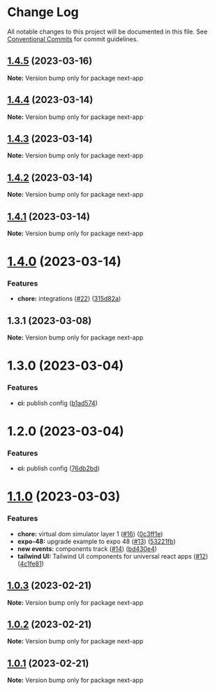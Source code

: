 # Change Log

All notable changes to this project will be documented in this file.
See [Conventional Commits](https://conventionalcommits.org) for commit guidelines.

## [1.4.5](https://github.com/react-universal/tailwind/compare/v1.4.4...v1.4.5) (2023-03-16)

**Note:** Version bump only for package next-app

## [1.4.4](https://github.com/react-universal/tailwind/compare/v1.4.3...v1.4.4) (2023-03-14)

**Note:** Version bump only for package next-app

## [1.4.3](https://github.com/react-universal/tailwind/compare/v1.4.2...v1.4.3) (2023-03-14)

**Note:** Version bump only for package next-app

## [1.4.2](https://github.com/react-universal/tailwind/compare/v1.4.1...v1.4.2) (2023-03-14)

**Note:** Version bump only for package next-app

## [1.4.1](https://github.com/react-universal/tailwind/compare/v1.4.0...v1.4.1) (2023-03-14)

**Note:** Version bump only for package next-app

# [1.4.0](https://github.com/react-universal/tailwind/compare/v1.3.1...v1.4.0) (2023-03-14)

### Features

- **chore:** integrations ([#22](https://github.com/react-universal/tailwind/issues/22)) ([315d82a](https://github.com/react-universal/tailwind/commit/315d82ad4efb309a64771a6a64252f9005a0a375))

## 1.3.1 (2023-03-08)

**Note:** Version bump only for package next-app

# 1.3.0 (2023-03-04)

### Features

- **ci:** publish config ([b1ad574](https://github.com/react-universal/tailwind/commit/b1ad57437554aaef9759edcae659b8fbe5a57027))

# 1.2.0 (2023-03-04)

### Features

- **ci:** publish config ([76db2bd](https://github.com/react-universal/tailwind/commit/76db2bdefed8467226229204d9ce53e9cfe27356))

# [1.1.0](https://github.com/react-universal/nativewind/compare/v1.0.3...v1.1.0) (2023-03-03)

### Features

- **chore:** virtual dom simulator layer 1 ([#16](https://github.com/react-universal/nativewind/issues/16)) ([0c3ff1e](https://github.com/react-universal/nativewind/commit/0c3ff1ecb1c457d19da05794b91d7e6a39c7186d))
- **expo-48:** upgrade example to expo 48 ([#13](https://github.com/react-universal/nativewind/issues/13)) ([53221fb](https://github.com/react-universal/nativewind/commit/53221fbd606c6a21df19660c74309b2a19d5e3c8))
- **new events:** components track ([#14](https://github.com/react-universal/nativewind/issues/14)) ([bd430e4](https://github.com/react-universal/nativewind/commit/bd430e4fcbd8acf15c945fa46027336925874552))
- **tailwind UI:** Tailwind UI components for universal react apps ([#12](https://github.com/react-universal/nativewind/issues/12)) ([4c1fe81](https://github.com/react-universal/nativewind/commit/4c1fe8167476ebf09142a0915c08b26628a79764))

## [1.0.3](https://github.com/react-universal/nativewind/compare/v1.0.2...v1.0.3) (2023-02-21)

**Note:** Version bump only for package next-app

## [1.0.2](https://github.com/react-universal/nativewind/compare/v1.0.1...v1.0.2) (2023-02-21)

**Note:** Version bump only for package next-app

## [1.0.1](https://github.com/react-universal/nativewind/compare/v0.0.11...v1.0.1) (2023-02-21)

**Note:** Version bump only for package next-app
